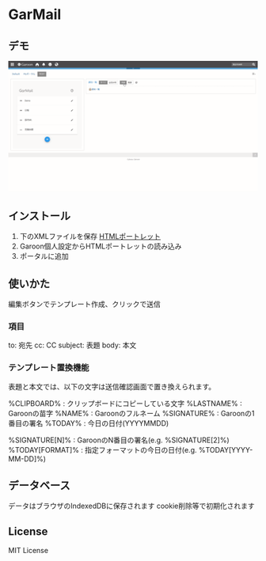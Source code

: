 <!-- ![](./res/) -->

# GarMail

## デモ

![demo](./res/demo.gif)

## インストール

1. 下のXMLファイルを保存
[HTMLポートレット](./res/html_portlet.xml)
2. Garoon個人設定からHTMLポートレットの読み込み
3. ポータルに追加

## 使いかた

編集ボタンでテンプレート作成、クリックで送信

### 項目

to: 宛先
cc: CC
subject: 表題
body: 本文

### テンプレート置換機能

表題と本文では、以下の文字は送信確認画面で置き換えられます。

%CLIPBOARD% : クリップボードにコピーしている文字
%LASTNAME% : Garoonの苗字
%NAME% : Garoonのフルネーム
%SIGNATURE% : Garoonの1番目の署名
%TODAY% : 今日の日付(YYYYMMDD)

%SIGNATURE[N]% : GaroonのN番目の署名(e.g. %SIGNATURE[2]%)
%TODAY[FORMAT]% : 指定フォーマットの今日の日付(e.g. %TODAY[YYYY-MM-DD]%)

## データベース

データはブラウザのIndexedDBに保存されます
cookie削除等で初期化されます

## License

MIT License
